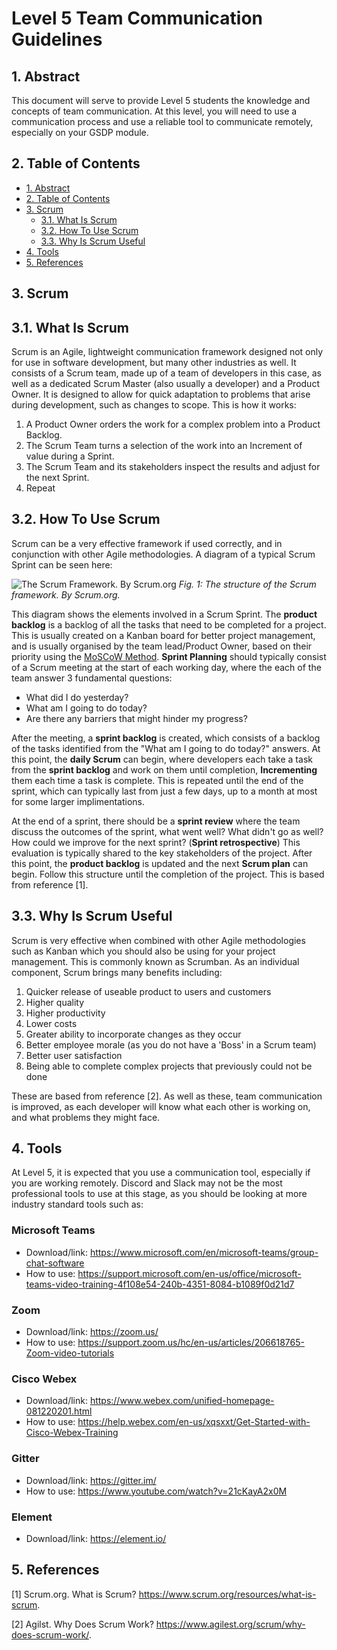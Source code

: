 # Level 5 Team Communication Guidelines

## 1. Abstract

This document will serve to provide Level 5 students the knowledge and concepts of team communication. At this level, you will need to use a communication process and use a reliable tool to communicate remotely, especially on your GSDP module.

## 2. Table of Contents

- [1. Abstract](#1-abstract)
- [2. Table of Contents](#2-table-of-contents)
- [3. Scrum](#3-scrum)
  - [3.1. What Is Scrum](#31-what-is-scrum)
  - [3.2. How To Use Scrum](#32-how-to-use-scrum)
  - [3.3. Why Is Scrum Useful](#33-why-is-scrum-useful)
- [4. Tools](#4-tools)
- [5. References](#5-references)
  
## 3. Scrum

## 3.1. What Is Scrum

Scrum is an Agile, lightweight communication framework designed not only for use in software development, but many other industries as well. It consists of a Scrum team, made up of a team of developers in this case, as well as a dedicated Scrum Master (also usually a developer) and a Product Owner.
It is designed to allow for quick adaptation to problems that arise during development, such as changes to scope. This is how it works:

1. A Product Owner orders the work for a complex problem into a Product Backlog.
2. The Scrum Team turns a selection of the work into an Increment of value during a Sprint.
3. The Scrum Team and its stakeholders inspect the results and adjust for the next Sprint.
4. Repeat

## 3.2. How To Use Scrum

Scrum can be a very effective framework if used correctly, and in conjunction with other Agile methodologies. A diagram of a typical Scrum Sprint can be seen here:

![The Scrum Framework. By Scrum.org](/lifecycle/planning/team-communication/images/scrum-framework.png)
*Fig. 1: The structure of the Scrum framework. By Scrum.org.*

This diagram shows the elements involved in a Scrum Sprint. The **product backlog** is a backlog of all the tasks that need to be completed for a project. This is usually created on a Kanban board for better project management, and is usually organised by the team lead/Product Owner, based on their priority using the [MoSCoW Method](/lifecycle/modelling/level-5/moscow_prioritisation_method.md). 
**Sprint Planning** should typically consist of a Scrum meeting at the start of each working day, where the each of the team answer 3 fundamental questions:

* What did I do yesterday?
* What am I going to do today?
* Are there any barriers that might hinder my progress?

After the meeting, a **sprint backlog** is created, which consists of a backlog of the tasks identified from the "What am I going to do today?" answers.
At this point, the **daily Scrum** can begin, where developers each take a task from the **sprint backlog** and work on them until completion, **Incrementing** them each time a task is complete.
This is repeated until the end of the sprint, which can typically last from just a few days, up to a month at most for some larger implimentations.

At the end of a sprint, there should be a **sprint review** where the team discuss the outcomes of the sprint, what went well? What didn't go as well? How could we improve for the next sprint? (**Sprint retrospective**)  This evaluation is typically shared to the key stakeholders of the project.
After this point, the **product backlog** is updated and the next **Scrum plan** can begin. Follow this structure until the completion of the project. This is based from reference [1].

## 3.3. Why Is Scrum Useful

Scrum is very effective when combined with other Agile methodologies such as Kanban which you should also be using for your project management. This is commonly known as Scrumban. 
As an individual component, Scrum brings many benefits including:

1. Quicker release of useable product to users and customers
2. Higher quality
3. Higher productivity
4. Lower costs
5. Greater ability to incorporate changes as they occur
6. Better employee morale (as you do not have a 'Boss' in a Scrum team)
7. Better user satisfaction
8. Being able to complete complex projects that previously could not be done

These are based from reference [2]. As well as these, team communication is improved, as each developer will know what each other is working on, and what problems they might face.

## 4. Tools

At Level 5, it is expected that you use a communication tool, especially if you are working remotely. Discord and Slack may not be the most professional tools to use at this stage, as you should be looking at more industry standard tools such as:

### **Microsoft Teams**
* Download/link: https://www.microsoft.com/en/microsoft-teams/group-chat-software
* How to use:  https://support.microsoft.com/en-us/office/microsoft-teams-video-training-4f108e54-240b-4351-8084-b1089f0d21d7
### **Zoom**
* Download/link: https://zoom.us/
* How to use: https://support.zoom.us/hc/en-us/articles/206618765-Zoom-video-tutorials
### **Cisco Webex**
* Download/link: https://www.webex.com/unified-homepage-081220201.html
* How to use: https://help.webex.com/en-us/xqsxxt/Get-Started-with-Cisco-Webex-Training
### **Gitter**
* Download/link: https://gitter.im/
* How to use: https://www.youtube.com/watch?v=21cKayA2x0M
### **Element**
* Download/link: https://element.io/

## 5. References

[1] Scrum.org. What is Scrum? <https://www.scrum.org/resources/what-is-scrum>.

[2] Agilst. Why Does Scrum Work? <https://www.agilest.org/scrum/why-does-scrum-work/>.
